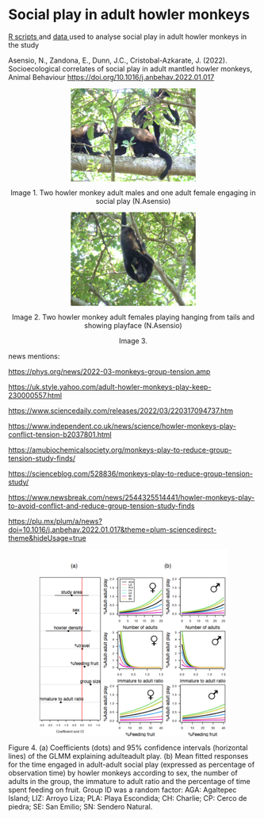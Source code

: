 # Social play in adult howler monkeys

<a href="https://github.com/norberello/social-play-in-adult-howler-monkeys/blob/main/social%20adult%20play%20in%20howler%20monkeys%20study%20RScripts%20.ipynb"> R scripts </a> and <a href="https://github.com/norberello/social-play-in-adult-howler-monkeys/tree/main/data"> data </a> used to analyse social play in adult howler monkeys in the study 

Asensio, N., Zandona, E., Dunn, J.C., Cristobal-Azkarate, J. (2022). Socioecological correlates of social play in adult mantled howler monkeys, Animal Behaviour https://doi.org/10.1016/j.anbehav.2022.01.017

<p align="center">
<img src="figures/two adult males and one adult female playing.png" width="50%" alt="" class="center" align="middle" alt="howler adult monkeys playing">
</center>
<p>    
<p align="center">
Image 1. Two howler monkey adult males and one adult female engaging in social play (N.Asensio)    
</p> 

<p align="center">
<img src="two females playing.JPG" width="50%" alt="" class="center" align="middle" alt="howler adult monkeys playing">
</center>
<p>    
<p align="center">
Image 2. Two howler monkey adult females playing hanging from tails and showing playface (N.Asensio)    
</p> 

<p align="center">
Image 3.  
</p> 

news mentions:</p> 
<https://phys.org/news/2022-03-monkeys-group-tension.amp></p> 
<https://uk.style.yahoo.com/adult-howler-monkeys-play-keep-230000557.html></p> 
<https://www.sciencedaily.com/releases/2022/03/220317094737.htm></p> 
<https://www.independent.co.uk/news/science/howler-monkeys-play-conflict-tension-b2037801.html></p> 
<https://amubiochemicalsociety.org/monkeys-play-to-reduce-group-tension-study-finds/></p> 
<https://scienceblog.com/528836/monkeys-play-to-reduce-group-tension-study/></p> 
<https://www.newsbreak.com/news/2544325514441/howler-monkeys-play-to-avoid-conflict-and-reduce-group-tension-study-finds></p> 
<https://plu.mx/plum/a/news?doi=10.1016/j.anbehav.2022.01.017&theme=plum-sciencedirect-theme&hideUsage=true> 
    

    
<p align="center">
<img src="/figures/figure play and correlates.png" width="75%" alt="" class="center" align="middle" alt="figure play correlates">
</center>

Figure 4. (a) Coefficients (dots) and 95% confidence intervals (horizontal lines) of the GLMM explaining adulteadult play. (b) Mean fitted responses for the time engaged in adult-adult social play (expressed as percentage of observation time) by howler monkeys according to sex, the number of adults in the group, the immature to adult ratio and the percentage of time spent feeding on fruit. Group ID was a random factor: AGA: Agaltepec Island; LIZ: Arroyo Liza; PLA: Playa Escondida; CH: Charlie; CP: Cerco de piedra; SE: San
Emilio; SN: Sendero Natural.
 
